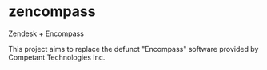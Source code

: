 zencompass
==========

Zendesk + Encompass

This project aims to replace the defunct "Encompass" software provided by Competant Technologies Inc.
